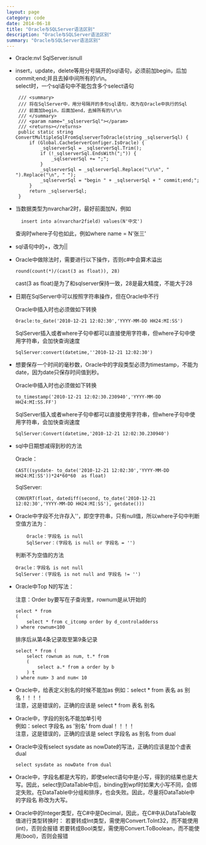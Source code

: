 ```yaml
---
layout: page
category: code
date: 2014-06-18
title: "Oracle与SQLServer语法区别"
description: "Oracle与SQLServer语法区别"
summary: "Oracle与SQLServer语法区别"
---
```


-  Oracle:nvl SqlServer:isnull 

<!--more-->

-  insert，update，delete等用分号隔开的sql语句，必须前加begin，后加commit;end;并且去掉中间所有的\r\n。  
select时，一个sql语句中不能包含多个select语句

        /// <summary>  
        /// 将在SqlServer中，用分号隔开的多句sql语句，改为在Oracle中执行的Sql  
        /// 前面加begin，后面加end，去掉所有的\r\n  
        /// </summary>  
        /// <param name="_sqlserverSql"></param>  
        /// <returns></returns>  
        public static string ConvertMultipleSqlFromSqlserverToOracle(string _sqlserverSql) {  
            if (Global.CacheServerConfiger.IsOracle) {  
                _sqlserverSql = _sqlserverSql.Trim();  
                if (!_sqlserverSql.EndsWith(";")) {  
                    _sqlserverSql += ";";  
                }  
                _sqlserverSql = _sqlserverSql.Replace("\r\n", " ").Replace("\n", " ");  
                _sqlserverSql = "begin " + _sqlserverSql + " commit;end;";  
            }  
            return _sqlserverSql;  
        }

- 当数据类型为nvarchar2时，最好前面加N，例如

        insert into a(nvarchar2field) values(N'中文')

    查询时where子句也如此，例如where name = N'张三'

- sql语句中的+，改为\|\|

-   Oracle中做除法时，需要进行以下操作，否则c#中会算术溢出 

        round(count(*)/(cast(3 as float)), 28) 

    cast(3 as float)是为了和sqlserver保持一致，28是最大精度，不能大于28

-   日期在SqlServer中可以按照字符串操作，但在Oracle中不行 
    
    Oracle中插入时也必须做如下转换

        Oracle:to_date('2010-12-21 12:02:30','YYYY-MM-DD HH24:MI:SS')    

    SqlServer插入或者where子句中都可以直接使用字符串，但where子句中使用字符串，会加快查询速度 

        SqlServer:convert(datetime,''2010-12-21 12:02:30') 

-   想要保存一个时间的毫秒数，Oracle中的字段类型必须为timestamp，不能为date，因为date只保存时间值到秒。 

    Oracle中插入时也必须做如下转换 

        to_timestamp('2010-12-21 12:02:30.230940','YYYY-MM-DD HH24:MI:SS.FF')  

    SqlServer插入或者where子句中都可以直接使用字符串，但where子句中使用字符串，会加快查询速度

        SqlServer:Convert(datetime,'2010-12-21 12:02:30.230940') 

-   sql中日期想减得到秒的方法

    Oracle：

        CAST((sysdate- to_date('2010-12-21 12:02:30','YYYY-MM-DD HH24:MI:SS'))*24*60*60  as float)    

    SqlServer:

        CONVERT(float, datediff(second, to_date('2010-12-21 12:02:30','YYYY-MM-DD HH24:MI:SS'), getdate()))

-   Oracle中字段不允许存入''，即空字符串，只有null值，所以where子句中判断空值方法为： 

            Oracle：字段名 is null  
            SqlServer：(字段名 is null or 字段名 = '')    

    判断不为空值的方法 

        Oracle：字段名 is not null  
        SqlServer：(字段名 is not null and 字段名 != '')

-   Oracle中Top N的写法：  

    注意：Order by要写在子查询里，rownum是从1开始的 

        select * from 
        (
            select * from c_itcomp order by d_controladderss
        ) where rownum<100    

    排序后从第4条记录取至第9条记录  

        select * from (    
            select rownum as num, t.* from   
            (
                select a.* from a order by b   
            ) t 
        ) where num> 3 and num< 10 

-   Oracle中，给表定义别名的时候不能加as  例如：select * from 表名 as 别名！！！！  
    注意，这是错误的，正确的应该是  select * from 表名  别名

-   Oracle中，字段的别名不能加单引号  
    例如：select 字段名 as '别名' from dual！！！！  
    注意，这是错误的，正确的应该是 select 字段名 as 别名 from dual

-   Oracle中没有select sysdate as nowDate的写法，正确的应该是加个虚表dual 

        select sysdate as nowDate from dual

-   Oracle中，字段名都是大写的，即使select语句中是小写，得到的结果也是大写。因此，select到DataTable中后，binding到wpf时如果大小写不同，会绑定失败。在DataTable中分组和排序，也会失败。因此，尽量将DataTable中的字段名 称改为大写。

-   Oracle中的Integer类型，在C#中是Decimal，因此，在C#中从DataTable取值进行类型转换时： 若要转成Int类型，需使用Convert.ToInt32，而不能使用(int)，否则会报错  若要转成Bool类型，需使用Convert.ToBoolean，而不能使用(bool)，否则会报错 